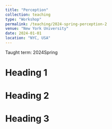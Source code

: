 ```yaml
---
title: "Perception"
collection: teaching
type: "Workshop"
permalink: /teaching/2024-spring-perception-2
venue: "New York University"
date: 2024-01-01
location: "NYC, USA"
---
```


Taught term: 2024Spring

Heading 1
======

Heading 2
======

Heading 3
======
